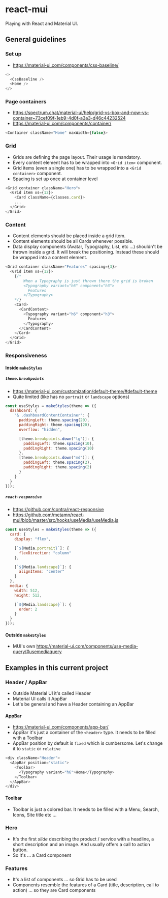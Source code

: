 # react-mui

Playing with React and Material UI.

## General guidelines

### Set up

- https://material-ui.com/components/css-baseline/

```js
<>
  <CssBaseline />
  <Home />
</>
```

### Page containers

- https://spectrum.chat/material-ui/help/grid-vs-box-and-now-vs-container~73cef09f-1eb9-4d0f-a3a3-d46c44232524
- https://material-ui.com/components/container/

```js
<Container className="Home" maxWidth={false}>
```

### Grid

- Grids are defining the page layout. Their usage is mandatory.
- Every content element has to be wrapped into `<Grid item>` component.
- Grid items (even a single one) has to be wrapped into a `<Grid container>` component.
- Spacing is set up once at container level

```js
<Grid container className="Hero">
  <Grid item xs={12}>
	<Card className={classes.card}>
	...
  </Grid>
</Grid>
```

### Content

- Content elements should be placed inside a grid item.
- Content elements should be all Cards whenever possible.
- Data display components (Avatar, Typography, List, etc ...) shouldn't be thrown inside a grid. It will break the positioning. Instead these should be wrapped into a content element.

```js
<Grid container className="Features" spacing={3}>
  <Grid item xs={12}>
    {/*
		When a Typography is just thrown there the grid is broken
		<Typography variant="h6" component="h3">
		  Features
		</Typography>
	*/}
    <Card>
      <CardContent>
        <Typography variant="h6" component="h3">
          Features
        </Typography>
      </CardContent>
    </Card>
  </Grid>
</Grid>
```

### Responsiveness

#### Inside `makeStyles`

##### `theme.breakpoints`

- https://material-ui.com/customization/default-theme/#default-theme
- Quite limited (like has no `portrait` or `landscape` options)

```js
const useStyles = makeStyles(theme => ({
  dashboard: {
    "& .dashboardContentContainer": {
      paddingLeft: theme.spacing(20),
      paddingRight: theme.spacing(20),
      overflow: "hidden",

      [theme.breakpoints.down("lg")]: {
        paddingLeft: theme.spacing(10),
        paddingRight: theme.spacing(10)
      },
      [theme.breakpoints.down("md")]: {
        paddingLeft: theme.spacing(2),
        paddingRight: theme.spacing(2)
      }
    }
  }
}));
```

##### `react-responsive`

- https://github.com/contra/react-responsive
- https://github.com/metamn/react-mui/blob/master/src/hooks/useMedia/useMedia.js

```js
const useStyles = makeStyles(theme => ({
  card: {
    display: "flex",

    [`${Media.portrait}`]: {
      flexDirection: "column"
    },

    [`${Media.landscape}`]: {
      alignItems: "center"
    }
  },
  media: {
    width: 512,
    height: 512,

    [`${Media.landscape}`]: {
      order: 2
    }
  }
}));
```

#### Outside `makeStyles`

- MUI's own https://material-ui.com/components/use-media-query/#usemediaquery

## Examples in this current project

### Header / AppBar

- Outside Material UI it's called Header
- Material UI calls it AppBar
- Let's be general and have a Header containing an AppBar

#### AppBar

- https://material-ui.com/components/app-bar/
- AppBar it's just a container of the `<header>` type. It needs to be filled with a Toolbar
- AppBar position by default is `fixed` which is cumbersome. Let's change it to `static` or `relative`

```js
<div className="Header">
  <AppBar position="static">
    <Toolbar>
      <Typography variant="h6">Home</Typography>
    </Toolbar>
  </AppBar>
</div>
```

#### Toolbar

- Toolbar is just a colored bar. It needs to be filled with a Menu, Search, Icons, Site title etc ...

### Hero

- It's the first _slide_ describing the product / service with a headline, a short description and an image. And usually offers a call to action button.
- So it's ... a Card component

### Features

- It's a list of components ... so Grid has to be used
- Components resemble the features of a Card (title, description, call to action) ... so they are Card components
